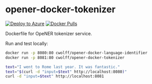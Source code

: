 # opener-docker-tokenizer

[![Deploy to Azure](https://azuredeploy.net/deploybutton.svg)](https://azuredeploy.net/)
[![Docker Pulls](https://img.shields.io/docker/pulls/cwolff/opener-docker-tokenizer.svg)](https://hub.docker.com/r/cwolff/opener-docker-tokenizer/)

Dockerfile for OpeNER tokenizer service.

Run and test locally:

```bash
docker run -p 8080:80 cwolff/opener-docker-language-identifier
docker run -p 8081:80 cwolff/opener-docker-tokenizer

text="I went to Rome last year. It was fantastic."
text="$(curl -d "input=$text" http://localhost:8080)"
curl -d "input=$text" http://localhost:8081
```
